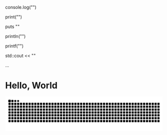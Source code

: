   console.log("")
 
  print("")
 
  puts ""
 
  println("")
 
  printf("")
 
  std::cout << ""
  
  ...
# Hello, World

<p align=center><img align="center" src="https://raw.githubusercontent.com/RIMOPA/RIMOPA/output/github-contribution-grid-snake.svg" /></p>
